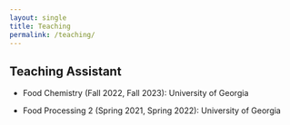 ```yaml
---
layout: single
title: Teaching
permalink: /teaching/
---
```


## Teaching Assistant

* Food Chemistry (Fall 2022, Fall 2023): University of Georgia

* Food Processing 2 (Spring 2021, Spring 2022): University of Georgia
  

